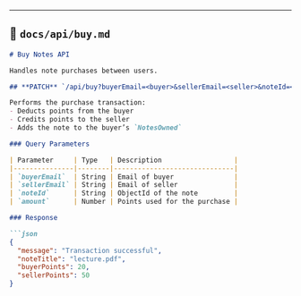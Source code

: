
---

## 📂 `docs/api/buy.md`

```markdown
# Buy Notes API

Handles note purchases between users.

## **PATCH** `/api/buy?buyerEmail=<buyer>&sellerEmail=<seller>&noteId=<noteId>&amount=<points>`

Performs the purchase transaction:
- Deducts points from the buyer
- Credits points to the seller
- Adds the note to the buyer’s `NotesOwned`

### Query Parameters

| Parameter     | Type   | Description                  |
|---------------|--------|------------------------------|
| `buyerEmail`  | String | Email of buyer               |
| `sellerEmail` | String | Email of seller              |
| `noteId`      | String | ObjectId of the note         |
| `amount`      | Number | Points used for the purchase |

### Response

```json
{
  "message": "Transaction successful",
  "noteTitle": "lecture.pdf",
  "buyerPoints": 20,
  "sellerPoints": 50
}
